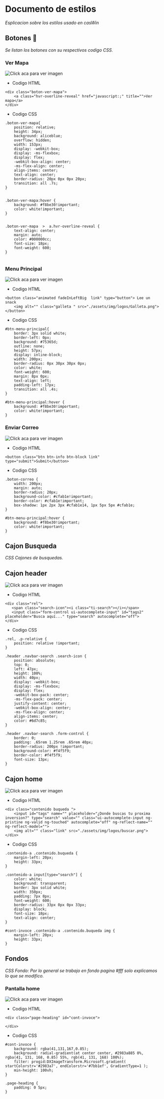 # Documento de estilos

_Esplicacion sobre los estilos usado en casWin_

## Botones 🚀

_Se listan los botones con su respectivos codigo CSS._



### Ver Mapa 

![Click aca para ver imagen](https://alejandro879.github.io/CasasWin/assets/img/tutocss/vermapa.PNG)

* Codigo HTML 

```
<div class="boton-ver-mapa">
	<a class="hvr-overline-reveal" href="javascript:;" title="">Ver mapa</a>
</div>

```

* Codigo CSS

```
.boton-ver-mapa{
    position: relative;
    height: 34px;
    background: aliceblue;
    overflow: hidden;
    width: 153px;
    display: -webkit-box;
    display: -ms-flexbox;
    display: flex;
    -webkit-box-align: center;
    -ms-flex-align: center;
    align-items: center;
    text-align: center;
    border-radius: 20px 0px 0px 20px;
    transition: all .7s;
}


```

```
.boton-ver-mapa:hover {
    background: #f8be30!important;
    color: white!important;
}


```

```
.boton-ver-mapa  >  a.hvr-overline-reveal {
    text-align: center;
    margin: auto;
    color: #000000cc;
    font-size: 18px;
    font-weight: 600;
}


```

### Menu Principal

![Click aca para ver imagen](https://alejandro879.github.io/CasasWin/assets/img/tutocss/menu.PNG)
 
* Codigo HTML 

```
<button class="animated fadeInLeftBig  link" type="button"> Lee un snack 
	<img alt="" class="galleta " src="./assets/img/logos/Galleta.png">
</button>

```

* Codigo CSS

```
#btn-menu-principal{
    border: 3px solid white;
    border-left: 0px;
    background: #75365d;
    outline: none;
    height: 57px;
    display: inline-block;
    width: 200px;
    border-radius: 0px 30px 30px 0px;
    color: white;
    font-weight: 600;
    margin: 8px 0px;
    text-align: left;
    padding-left: 17px;
    transition: all .4s;
}

```

```
#btn-menu-principal:hover {
    background: #f8be30!important;
    color: white!important;
}

```

### Enviar Correo

![Click aca para ver imagen](https://alejandro879.github.io/CasasWin/assets/img/tutocss/enviarcorreo.PNG)

* Codigo HTML 

```
<button class="btn btn-info btn-block link" type="submit">Submit</button>

```

* Codigo CSS

```
.boton-correo {
    width: 200px;
    margin: auto;
    border-radius: 20px;
    background-color: #cfab1e!important;
    border-color: #cfab1e!important;
    box-shadow: 1px 2px 3px #cfab1e14, 1px 5px 5px #cfab1e;
}

```

```
#btn-menu-principal:hover {
    background: #f8be30!important;
    color: white!important;
}

```

## Cajon Busqueda

_CSS Cajones de busquedas._

## Cajon header

![Click aca para ver imagen](https://alejandro879.github.io/CasasWin/assets/img/tutocss/cajonBusqueda.PNG)

* Codigo HTML 

```
<div class="rel">
   <span class="search-icon"><i class="ti-search"></i></span>
   <input class="form-control ui-autocomplete-input" id="tags2" placeholder="Busca aquí..." type="search" autocomplete="off">
</div>

```

* Codigo CSS

```
.rel, .p-relative {
    position: relative !important;
}

```

```
.header .navbar-search .search-icon {
    position: absolute;
    top: 0;
    left: 47px;
    height: 100%;
    width: 40px;
    display: -webkit-box;
    display: -ms-flexbox;
    display: flex;
    -webkit-box-pack: center;
    -ms-flex-pack: center;
    justify-content: center;
    -webkit-box-align: center;
    -ms-flex-align: center;
    align-items: center;
    color: #6d7c85;
}

```


```
.header .navbar-search .form-control {
    border: 0;
    padding: .65rem 1.25rem .65rem 40px;
    border-radius: 200px !important;
    background-color: #f4f5f9;
    border-color: #f4f5f9;
    font-size: 13px;
}

```

## Cajon home

![Click aca para ver imagen](https://alejandro879.github.io/CasasWin/assets/img/tutocss/cajonBusqueda.PNG)

* Codigo HTML 

```
<div class="contenido buqueda ">
    <input id="tags" name="" placeholder="¿Donde buscas tu proxima inversion?" type="search" value="" class="ui-autocomplete-input ng-pristine ng-valid ng-touched" autocomplete="off" ng-reflect-name="" ng-reflect-model="">
    <img alt="" class="link" src="./assets/img/logos/buscar.png">
</div>
```

* Codigo CSS

```
.contenido-a .contenido.buqueda {
    margin-left: 20px;
    height: 33px;
}

```

```
.contenido-a input[type="search"] {
    color: white;
    background: transparent;
    border: 3px solid white;
    width: 350px;
    padding: 7px 8px;
    font-weight: 600;
    border-radius: 33px 0px 0px 33px;
    display: block;
    font-size: 18px;
    text-align: center;
}

```


```
#cont-invoce .contenido-a .contenido.buqueda img {
    margin-left: 20px;
    height: 33px;
}

```

## Fondos

_CSS Fondo: Por lo general se trabajo en fondo pagina #fff solo explicamos lo que se modifico._

### Pantalla home



![Click aca para ver imagen](https://alejandro879.github.io/CasasWin/assets/img/tutocss/fondo.PNG)


* Codigo HTML 

```
<div class="page-heading" id="cont-invoce">
  
</div>
```

* Codigo CSS

```
#cont-invoce {
    background: rgba(41,131,167,0.85);
    background: radial-gradient(at center center, #2983a885 0%, rgba(41, 131, 168, 0.85) 55%, rgb(41, 131, 168) 100%);
    filter: progid:DXImageTransform.Microsoft.gradient( startColorstr='#2983a7', endColorstr='#7bb1ef', GradientType=1 );
    min-height: 100vh;
}
```

```
.page-heading {
    padding: 0 5px;
}

```

